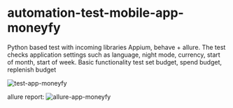 # automation-test-mobile-app-moneyfy
	
Python based test with incoming libraries Appium, behave + allure.
The test checks application settings such as language, night mode, currency, start of month, start of week. Basic functionality test set budget, spend budget, replenish budget

![test-app-moneyfy](https://user-images.githubusercontent.com/110237352/195994705-fd1ba546-e5bb-4844-a66c-97cc4872301c.gif)


allure report:
![allure-app-moneyfy](https://user-images.githubusercontent.com/110237352/195994722-192c88eb-7b0e-4284-b699-60c66531b6d3.gif)

